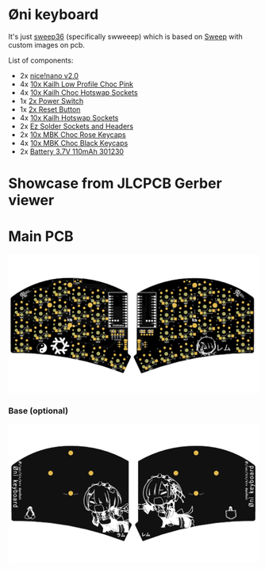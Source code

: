 # Øni keyboard

It's just [sweep36](https://github.com/sadekbaroudi/sweep36/) (specifically swweeep) which is based on [Sweep](https://github.com/davidphilipbarr/Sweep) with custom images on pcb.

List of components:

- 2x [nice!nano v2.0](https://typeractive.xyz/products/nice-nano?variant=42225114546407)
- 4x [10x Kailh Low Profile Choc Pink](https://typeractive.xyz/products/choc-switches?variant=45741919273191)
- 4x [10x Kailh Choc Hotswap Sockets](https://typeractive.xyz/products/hotswap-sockets?variant=45742200324327)
- 1x [2x Power Switch](https://typeractive.xyz/products/power-switch?variant=45597854171367)
- 1x [2x Reset Button](https://typeractive.xyz/products/reset-button?variant=45597784932583)
- 4x [10x Kailh Hotswap Sockets](https://typeractive.xyz/products/hotswap-sockets?variant=45742200324327)
- 2x [Ez Solder Sockets and Headers](https://typeractive.xyz/products/ez-machine-sockets-and-headers?variant=46253860356327)
- 2x [10x MBK Choc Rose Keycaps](https://typeractive.xyz/products/mbk-keycaps?variant=48512019464423)
- 4x [10x MBK Choc Black Keycaps](https://typeractive.xyz/products/mbk-keycaps?variant=45419753079015)
- 2x [Battery 3.7V 110mAh 301230](https://typeractive.xyz/products/lithium-battery-110mah)

# Showcase from JLCPCB Gerber viewer 

# Main PCB

![alt](./assests/oni-kb-preview.png)

### Base (optional)

![alt](./assests/oni-base-preview.png)
